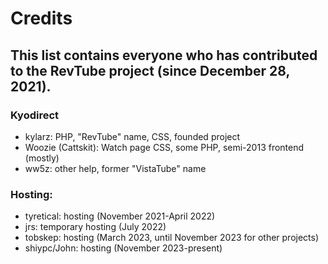 # Credits
## This list contains everyone who has contributed to the RevTube project (since December 28, 2021).
### Kyodirect
- kylarz: PHP, "RevTube" name, CSS, founded project
- Woozie (Cattskit): Watch page CSS, some PHP, semi-2013 frontend (mostly)
- ww5z: other help, former "VistaTube" name
### Hosting:
- tyretical: hosting (November 2021-April 2022)
- jrs: temporary hosting (July 2022)
- tobskep: hosting (March 2023, until November 2023 for other projects)
- shiypc/John: hosting (November 2023-present)